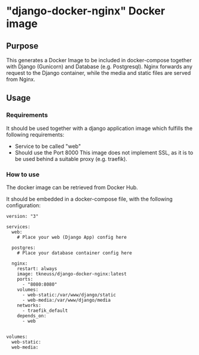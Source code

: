 # "django-docker-nginx" Docker image
## Purpose
This generates a Docker Image to be included in docker-compose together with Django (Gunicorn) and Database (e.g. Postgresql).
Nginx forwards any request to the Django container, while the media and static files are served from Nginx.
## Usage
### Requirements
It should be used together with a django application image which fulfills the following requirements:
* Service to be called "web"
* Should use the Port 8000
This image does not implement SSL, as it is to be used behind a suitable proxy (e.g. traefik).
### How to use
The docker image can be retrieved from Docker Hub.

It should be embedded in a docker-compose file, with the following configuration:

```
version: "3"

services:
  web:
    # Place your web (Django App) config here
    
  postgres:
    # Place your database container config here

  nginx:
    restart: always
    image: tkneuss/django-docker-nginx:latest
    ports:
      - "8080:8080"
    volumes:
      - web-static:/var/www/django/static
      - web-media:/var/www/django/media
    networks:
      - traefik_default
    depends_on:
      - web


volumes:
  web-static:
  web-media:
```
